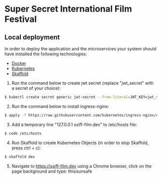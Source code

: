 # Super Secret International Film Festival

## Local deployment

In order to deploy the application and the microservices your system should have installed the following technologies:

- [Docker](https://www.docker.com/)
- [Kubernetes](https://kubernetes.io/)
- [Skaffold](https://skaffold.dev/)

1. Run the command below to create jwt secret (replace "jwt_secret" with a secret of your choice):

```bash
$ kubectl create secret generic jwt-secret --from-literal=JWT_KEY=jwt_secret
```

2. Run the command below to install ingress-nginx:

```bash
$ apply -f https://raw.githubusercontent.com/kubernetes/ingress-nginx/controller-v0.45.0/deploy/static/provider/cloud/deploy.yaml
```

3. Add a temporary line "127.0.0.1 ssiff-film.dev" to /etc/hosts file:

```bash
$ code /etc/hosts
```

4. Run Skaffold to create Kubernetes Objects (in order to stop Skaffold, press ctrl + c):

```bash
$ skaffold dev
```

5. Navigate to https://ssiff-film.dev using a Chrome browser, click on the page background and type: thisisunsafe
